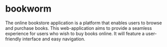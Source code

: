 # bookworm
The online bookstore application is a platform that enables users to browse and purchase books. This web-application aims to provide a seamless experience for users who wish to buy books online. It will feature a user-friendly interface and easy navigation.
